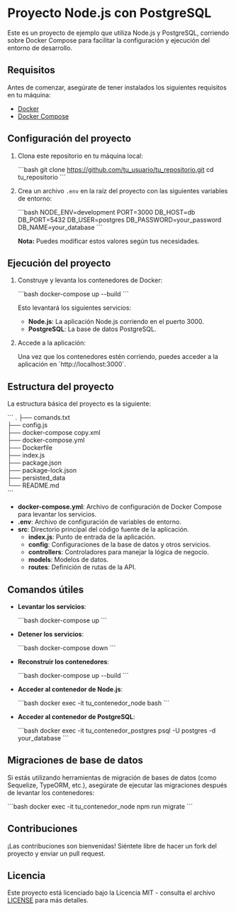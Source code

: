 
# Proyecto Node.js con PostgreSQL

Este es un proyecto de ejemplo que utiliza Node.js y PostgreSQL, corriendo sobre Docker Compose para facilitar la configuración y ejecución del entorno de desarrollo.

## Requisitos

Antes de comenzar, asegúrate de tener instalados los siguientes requisitos en tu máquina:

- [Docker](https://www.docker.com/get-started)
- [Docker Compose](https://docs.docker.com/compose/install/)

## Configuración del proyecto

1. Clona este repositorio en tu máquina local:

   \`\`\`bash
   git clone https://github.com/tu_usuario/tu_repositorio.git
   cd tu_repositorio
   \`\`\`

2. Crea un archivo `.env` en la raíz del proyecto con las siguientes variables de entorno:

   \`\`\`bash
   NODE_ENV=development
   PORT=3000
   DB_HOST=db
   DB_PORT=5432
   DB_USER=postgres
   DB_PASSWORD=your_password
   DB_NAME=your_database
   \`\`\`

   **Nota:** Puedes modificar estos valores según tus necesidades.

## Ejecución del proyecto

1. Construye y levanta los contenedores de Docker:

   \`\`\`bash
   docker-compose up --build
   \`\`\`

   Esto levantará los siguientes servicios:
   - **Node.js**: La aplicación Node.js corriendo en el puerto 3000.
   - **PostgreSQL**: La base de datos PostgreSQL.

2. Accede a la aplicación:

   Una vez que los contenedores estén corriendo, puedes acceder a la aplicación en \`http://localhost:3000\`.

## Estructura del proyecto

La estructura básica del proyecto es la siguiente:

\`\`\`
.
├── comands.txt <br/>
├── config.js <br/>
├── docker-compose copy.xml <br/>
├── docker-compose.yml <br/>
├── Dockerfile <br/>
├── index.js <br/>
├── package.json <br/>
├── package-lock.json <br/>
├── persisted_data <br/>
└── README.md <br/>
\`\`\`

- **docker-compose.yml**: Archivo de configuración de Docker Compose para levantar los servicios.
- **.env**: Archivo de configuración de variables de entorno.
- **src**: Directorio principal del código fuente de la aplicación.
  - **index.js**: Punto de entrada de la aplicación.
  - **config**: Configuraciones de la base de datos y otros servicios.
  - **controllers**: Controladores para manejar la lógica de negocio.
  - **models**: Modelos de datos.
  - **routes**: Definición de rutas de la API.

## Comandos útiles

- **Levantar los servicios**:

  \`\`\`bash
  docker-compose up
  \`\`\`

- **Detener los servicios**:

  \`\`\`bash
  docker-compose down
  \`\`\`

- **Reconstruir los contenedores**:

  \`\`\`bash
  docker-compose up --build
  \`\`\`

- **Acceder al contenedor de Node.js**:

  \`\`\`bash
  docker exec -it tu_contenedor_node bash
  \`\`\`

- **Acceder al contenedor de PostgreSQL**:

  \`\`\`bash
  docker exec -it tu_contenedor_postgres psql -U postgres -d your_database
  \`\`\`

## Migraciones de base de datos

Si estás utilizando herramientas de migración de bases de datos (como Sequelize, TypeORM, etc.), asegúrate de ejecutar las migraciones después de levantar los contenedores:

\`\`\`bash
docker exec -it tu_contenedor_node npm run migrate
\`\`\`

## Contribuciones

¡Las contribuciones son bienvenidas! Siéntete libre de hacer un fork del proyecto y enviar un pull request.

## Licencia

Este proyecto está licenciado bajo la Licencia MIT - consulta el archivo [LICENSE](LICENSE) para más detalles.